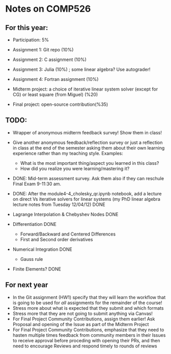 # Notes on COMP526

## For this year:

- Participation: 5%
- Assignment 1: Git repo (10%)
- Assignment 2: C assignment (10%)
- Assignment 3: Julia (10%) ; some linear algebra? Use autograder!
- Assignment 4: Fortran assignment (10%)

- Midterm project: a choice of iterative linear system solver (except for CG) or least square (from Miguel) (%20)
- Final project: open-source contribution(%35)

## TODO:

- Wrapper of anonymous midterm feedback survey! Show them in class!

- Give another anonymous feedback/reflection survey or just a reflection in class at the end of the semester asking them about their own learning experience rather than my teaching style. Examples:
  * What is the most important thing/aspect you learned in this class?
  * How did you realize you were learning/mastering it?



- DONE: Mid-term assessment survey. Ask them also if they can reschule Final Exam 9-11:30 am.

- DONE: After the module4-4_cholesky_qr.ipynb notebook, add a lecture on direct Vs iterative solvers for linear systems (my PhD linear algebra lecture notes from Tuesday 12/04/12) DONE

- Lagrange Interpolation & Chebyshev Nodes DONE
- Differentiation DONE
  - Forward/Backward and Centered Differences
  - First and Second order derivatives
- Numerical Integration DONE
  - Gauss rule

- Finite Elements? DONE

## For next year

- In the Git assignment (HW1) specify that they will learn the workflow that is going to be used for _all_ assignments for the remainder of the course!
- Stress more about what is expected that they submit and which formats
- Stress more that they are not going to submit anything via Canvas!
- For Final Project Community Contributions, assign them earlier! Ask Proposal and opening of the Issue as part of the Midterm Project
- For Final Project Community Contributions, emphasize that they need to hasten multiple times feedback from community members in their Issues to receive approval before proceding with opening their PRs, and then need to encourage Reviews and respond timely to rounds of reviews

